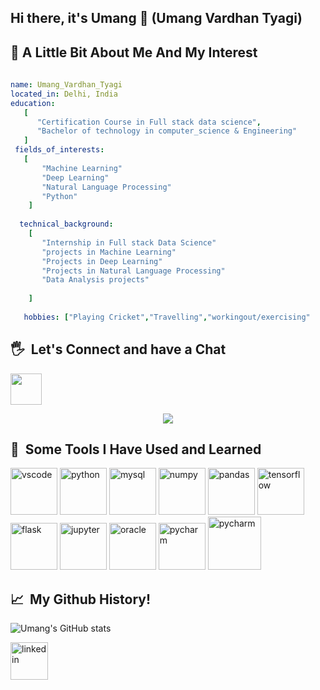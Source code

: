 ## Hi there, it's Umang 👋 (Umang Vardhan Tyagi)



<h2>🌱&nbsp;A Little Bit About Me And My Interest</h2>




```yaml
 
name: Umang_Vardhan_Tyagi
located_in: Delhi, India
education:
   [ 
      "Certification Course in Full stack data science",
      "Bachelor of technology in computer_science & Engineering"
   ]
 fields_of_interests:
   [    
       "Machine Learning"
       "Deep Learning"
       "Natural Language Processing"
       "Python"
    ]
     
  technical_background:
    [
       "Internship in Full stack Data Science"
       "projects in Machine Learning"
       "Projects in Deep Learning"
       "Projects in Natural Language Processing"
       "Data Analysis projects"
       
    ]
   
   hobbies: ["Playing Cricket","Travelling","workingout/exercising" 

```



<h2> 🖐 &nbsp;Let's Connect and have a Chat</h2
 
<a href="https://www.linkedin.com/in/umang-vardhan-tyagi-79b969213">
  <img height="50" src="https://user-images.githubusercontent.com/46517096/166974368-9798f39f-1f46-499c-b14e-81f0a3f83a06.png"/>
</a>

<p align="center">
<img src="https://media.giphy.com/media/cNfIqjpCY1zqfaLmd8/giphy.gif"/>
</a>
</p>




<h2> 🚀 &nbsp;Some Tools I Have Used and Learned</h2>
<p align="left">
<img src="https://cdn.jsdelivr.net/gh/devicons/devicon/icons/vscode/vscode-original.svg" alt="vscode" width="75" height="75"/>
<img src="https://cdn.jsdelivr.net/gh/devicons/devicon/icons/python/python-original.svg" alt="python" width="75" height="75"/>
<img src="https://cdn.jsdelivr.net/gh/devicons/devicon/icons/mysql/mysql-original-wordmark.svg" alt="mysql" width="75" height="75"/>
<img src="https://cdn.jsdelivr.net/gh/devicons/devicon/icons/numpy/numpy-original.svg" alt="numpy" width="75" height="75"/>
<img src="https://cdn.jsdelivr.net/gh/devicons/devicon/icons/pandas/pandas-original-wordmark.svg" alt="pandas" width="75" height="75"/>
<img src="https://cdn.jsdelivr.net/gh/devicons/devicon/icons/tensorflow/tensorflow-line-wordmark.svg" alt="tensorflow" width="75" height="75"/>
<img src="https://cdn.jsdelivr.net/gh/devicons/devicon/icons/flask/flask-original-wordmark.svg" alt="flask" width="75" height="75"/>
<img src="https://cdn.jsdelivr.net/gh/devicons/devicon/icons/jupyter/jupyter-original-wordmark.svg" alt="jupyter" width="75" height="75"/> 
<img src="https://cdn.jsdelivr.net/gh/devicons/devicon/icons/oracle/oracle-original.svg" alt="oracle" width="75" height="75"/>
<img src="https://cdn.jsdelivr.net/gh/devicons/devicon/icons/pycharm/pycharm-original.svg" alt="pycharm" width="75" height="75"/>
<img src="https://cdn.jsdelivr.net/gh/devicons/devicon/icons/pytorch/pytorch-original-wordmark.svg" alt="pycharm" width="85" height="85"/>
 
 
 <h2> 📈 &nbsp;My Github History!</h2>
 
 
 ![Umang's GitHub stats](https://github-readme-stats.vercel.app/api?username=umangvardhantyagi&show_icons=true&theme=radical)
 

          
          
          
          
<a href="https://www.linkedin.com/in/umang-vardhan-tyagi-79b969213">
   <img src="https://cdn.jsdelivr.net/gh/devicons/devicon/icons/linkedin/linkedin-original.svg" alt="linkedin" width="60" height="60"/>
</a>
          
        
          
          
          

            








